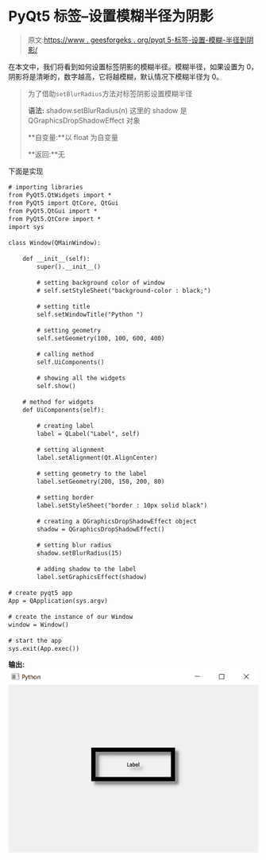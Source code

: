 # PyQt5 标签–设置模糊半径为阴影

> 原文:[https://www . geesforgeks . org/pyqt 5-标签-设置-模糊-半径到阴影/](https://www.geeksforgeeks.org/pyqt5-label-setting-blur-radius-to-shadow/)

在本文中，我们将看到如何设置标签阴影的模糊半径。模糊半径，如果设置为 0，阴影将是清晰的，数字越高，它将越模糊，默认情况下模糊半径为 0。

> 为了借助`setBlurRadius`方法对标签阴影设置模糊半径
> 
> **语法:** shadow.setBlurRadius(n)
> 这里的 shadow 是 QGraphicsDropShadowEffect 对象
> 
> **自变量:**以 float 为自变量
> 
> **返回:**无

下面是实现

```
# importing libraries
from PyQt5.QtWidgets import * 
from PyQt5 import QtCore, QtGui
from PyQt5.QtGui import * 
from PyQt5.QtCore import * 
import sys

class Window(QMainWindow):

    def __init__(self):
        super().__init__()

        # setting background color of window
        # self.setStyleSheet("background-color : black;")

        # setting title
        self.setWindowTitle("Python ")

        # setting geometry
        self.setGeometry(100, 100, 600, 400)

        # calling method
        self.UiComponents()

        # showing all the widgets
        self.show()

    # method for widgets
    def UiComponents(self):

        # creating label
        label = QLabel("Label", self)

        # setting alignment
        label.setAlignment(Qt.AlignCenter)

        # setting geometry to the label
        label.setGeometry(200, 150, 200, 80)

        # setting border
        label.setStyleSheet("border : 10px solid black")

        # creating a QGraphicsDropShadowEffect object
        shadow = QGraphicsDropShadowEffect()

        # setting blur radius
        shadow.setBlurRadius(15)

        # adding shadow to the label
        label.setGraphicsEffect(shadow)

# create pyqt5 app
App = QApplication(sys.argv)

# create the instance of our Window
window = Window()

# start the app
sys.exit(App.exec())
```

**输出:**
![](img/f0d214bf12eb5ee399d28a8bfcfed66b.png)